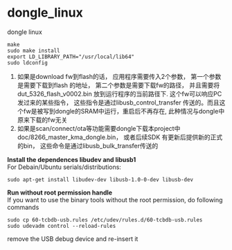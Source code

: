 # dongle_linux
dongle linux   

```
make 
sudo make install
export LD_LIBRARY_PATH="/usr/local/lib64"
sudo ldconfig
```

1. 如果是download fw到flash的话， 应用程序需要传入2个参数， 第一个参数是需要下载到flash 的地址， 第二个参数是需要下载fw的路径， 并且需要将 dut_5326_flash_v0002.bin 放到运行程序的当前路径下. 这个fw可以响应PC发过来的某些指令， 这些指令是通过libusb_control_transfer 传送的。而且这个fw是被写到dongle的SRAM中运行，重启后不再存在, 此种情况与dongle中原来下载的fw无关
2. 如果是scan/connect/ota等功能需要dongle下载本project中 doc/8266_master_kma_dongle.bin， 或者后续SDK 有更新后提供新的正式的bin， 这些命令是通过libusb_bulk_transfer传送的

**Install the dependences libudev and libusb1**  
For Debain/Ubuntu serials/distributions:  
```
sudo apt-get install libudev-dev libusb-1.0-0-dev libusb-dev  
```
**Run without root permission handle**  
If you want to use the binary tools without the root permission, do following commands
```
sudo cp 60-tcbdb-usb.rules /etc/udev/rules.d/60-tcbdb-usb.rules
sudo udevadm control --reload-rules
```
remove the USB debug device and re-insert it

